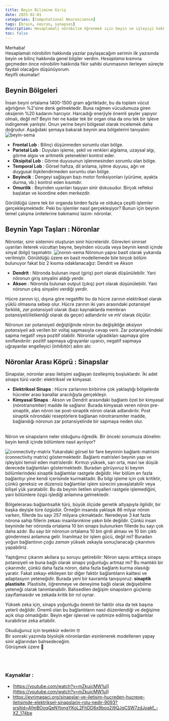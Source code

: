 ```yaml
---
title: Beyin Bilimine Giriş
date: 2025-02-01
categories: [Computational Neuroscience]
tags: [brain, neuron, synapses]
description: Hesaplamalı nörobilim öğrenmek için beyin ve işleyişi hakkında genel bir tanıtım
toc: false
---
```


Merhaba! <br/>
Hesaplamalı nörobilim hakkında yazılar paylaşacağım serimin ilk yazısında beyin ve bilinç hakkında genel bilgiler verdim. *Hesaplama* kısmına geçmeden önce *nörobilim* hakkında fikir sahibi olunmasının ilerleyen süreçte faydalı olacağını düşünüyorum. <br/>
Keyifli okumalar!

## Beynin Bölgeleri
İnsan beyni ortalama 1400-1500 gram ağırlıktadır, bu da toplam vücut ağırlığının %2'sine denk gelmektedir. Buna rağmen vücudumuza giren oksijenin %20 kadarını harcıyor. Harcadığı enerjiyle önemli şeyler yapıyor olmalı, değil mi? 
Beyin her ne kadar tek bir organ olsa da onu tek bir işleve indirgemek yanlıştır. Onun yerine beyni bölgesel olarak incelemek daha doğrudur. Aşağıdaki şemaya bakarak beynin ana bölgelerini tanıyalım:
![beyin-sema](https://www.dunyadanismanlikmerkezi.com/wp-content/uploads/2022/07/beyin-bolgeleri.jpg)

 - **Frontal Lob** : Bilinçi düşünmeden sorumlu olan bölge.
 - **Parietal Lob** : Duyuları işleme, şekil ve renkleri algılama, uzaysal algı, görme algısı ve aritmetik yetenekleri kontrol eder.
 - **Oksipital Lob** : Görme duyusunun işlenmesinden sorumlu olan bölge.
 - **Temporal Lob** : Görsel hafıza, dil anlama, işitme duyusu, ağrı ve duygusal ilişkilendirmeden sorumlu olan bölge.
 - **Beyincik** : Dengeyi sağlayan bazı motor fonksiyonları (yürüme, ayakta durma, vb.) kontrol eden kısımdır.
 - **Omurilik** : Beyinden uyarıları taşıyan sinir dokusudur. Birçok refleksi başlatan ve koordine eden merkezdir.

Görüldüğü üzere tek bir organda birden fazla ve oldukça çeşitli işlemler gerçekleşmektedir. Peki bu işlemler nasıl gerçekleşiyor? Bunun için beynin temel çalışma ünitelerine bakmamız lazım: nöronlar.

## Beynin Yapı Taşları : Nöronlar
Nöronlar, sinir sistemini oluşturan sinir hücreleridir. Görevleri sinirsel uyarıları ileterek vücuttan beyne, beyinden vücuda veya beynin kendi içinde sinyal (bilgi) taşımaktır. 
![noron-sema](https://doktorfizik.com/wp-content/uploads/2019/12/n%C3%B6ron.png)
Nöronun yapısı basit olarak yukarıda verilmiştir. Görüldüğü üzere en basit modellemede bile birçok bölüm bulunuyor fakat biz 2 kısıma odaklanacağız: Dendrit ve Akson

 - **Dendrit** : Nöronda bulunan input (giriş) port olarak düşünülebilir. Yani nöronun giriş sinyalini aldığı yerdir.
 - **Akson** : Nöronda bulunan output (çıkış) port olarak düşünülebilir. Yani nöronun çıkış sinyalini verdiği yerdir.

Hücre zarının içi, dışına göre negatiftir bu da hücre zarının elektriksel olarak yüklü olmasına sebep olur. Hücre zarının iki yanı arasındaki potansiyel farklılık, *zar potansiyeli* olarak (bazı kaynaklarda membran potansiyeli/iletkenliği olarak da geçer) adlandırılır ve *mV* olarak ölçülür.

Nöronun zar potansiyeli değiştiğinde nöron bu değişikliğe *aksiyon potansiyeli* adı verilen bir voltaj sapmasıyla cevap 
verir. Zar potansiyelindeki sapma negatif veya pozitif olabilir. Nöronlar uğradıkları sapmaya göre sınıflandırılır: pozitif sapmaya uğrayanlar uyarıcı, negatif sapmaya uğrayanlar engelleyici (inhibitör) adını alır.


## Nöronlar Arası Köprü : Sinapslar
Sinapslar, nöronlar arası iletişimi sağlayan özelleşmiş boşluklardır. İki adet sinaps türü vardır: elektriksel ve kimyasal.

- **Elektriksel Sinaps** : Hücre zarlarının birbirine çok yaklaştığı bölgelerde hücreler arası kanallar aracılığıyla gerçekleşir. 
- **Kimyasal Sinaps** : Akson ve Dendrit arasındaki bağlantı özel bir kimyasal (nörotransmiter) madde ile sağlanır. Burada kimyasalı veren nöron pre-sinaptik, alan nöron ise post-sinaptik nöron olarak adlandırılır. Post sinaptik nörondaki reseptörlere bağlanan nörotransmiter madde, bağlandığı nöronun zar potansiyelinde bir sapmaya neden olur.

<br/>
Nöron ve sinapsların neler olduğunu öğredik. Bir önceki sorumuza dönelim: beyin kendi içinde bölümlere nasıl ayrılıyor? 

![connectivity-matrix](https://earimediaprodweb.azurewebsites.net/Api/v1/Multimedia/65b336d6-dc73-4e09-a1d8-caba60abf2e5/Rendition/low-res/Content/Public)
Yukarıdaki görsel bir fare beyninin bağlantı matrisini (connectivity matrix) göstermektedir. Bağlantı matrisleri beynin yapı ve işleyişini temsil eden matrislerdir. Kırmızı yüksek, sarı orta, mavi ise düşük derecede bağlantıları göstermektedir. Buradan görüyoruz ki beynin bölümlerindeki sinaptik bağlantılar rastgele değildir. Her bölüm en fazla bağlantıyı yine kendi içerisinde kurmaktadır. Bu bilgi işleme için çok kritiktir, çünkü gereksiz ve düzensiz bağlantılar işlem sürecini yavaşlatabilir veya bilişel yük yaratabilir. Bu da beynin iletilen sinyalleri rastgele işlemediğini, yani bölümlere özgü işlediği anlamına gelmektedir.

Bölgelerarası bağlantısallık türü, büyük ölçüde genetik altyapıyla ilgilidir, bir başka deyişle türe özgüdür. Örneğin insanda yaklaşık 86 milyar nöron varken, fillerde bu sayı 257 milyara çıkmaktadır. Neredeyse 3 kat fazla nörona sahip fillerin zekası insanlarınkine yakın bile değildir. Çünkü insan beyninde her nöronda ortalama 10 bin sinaps bulunurken fillerde bu sayı çok daha azdır. Bu sayı bir nöronun ortalama 10 bin girdi alması ve 10 bin çıktı göndermesi anlamına gelir. İnanılmaz bir işlem gücü, değil mi? Buradan yoğun bağlantının *çoğu zaman* yüksek zekayla sonuçlanacağı çıkarımını yapabiliriz. 

Yaptığımız çıkarım akıllara şu soruyu getirebilir: Nöron sayısı arttıkça sinaps potansiyeli ve buna bağlı olarak sinaps yoğunluğu artmaz mı? 
Bu mantıklı bir çıkarımdır, çünkü daha fazla nöron, daha fazla bağlantı kurma olasılığı yaratır. Fakat zekayı etkileyen bir diğer faktör bağlantıların kalitesi ve adaptasyon yeteneğidir. Burada yeni bir kavramla tanışıyoruz: **sinaptik plastisite**. Plastisite, öğrenmeye ve deneyime bağlı olarak değişebilme yeteneği olarak tanımlanabilir. Bahsedilen değişim sinapsların güçlenip zayıflamasıdır ve zekada kritik bir rol oynar. 

Yüksek zeka için, sinaps yoğunluğu önemli bir faktör olsa da tek başına yeterli değildir. Önemli olan bu bağlantıların nasıl düzenlendiği ve değişime açık olup olmadığıdır. Beyin eğer işlevsel ve optimize edilmiş bağlantılar kurabilirse zeka artabilir. 

Okuduğunuz için teşekkür ederim 🤓 <br/>
Bir sonraki yazımda biyolojik nöronlardan esinlenerek modellenen yapay sinir ağlarından bahsedeceğim. <br/>
Görüşmek üzere 👋

<br/>
<br/>

### Kaynaklar :
- [https://youtube.com/watch?v=mZkujcMW1uI](https://youtube.com/watch?v=mZkujcMW1uI)
- https://evrimagaci.org/sinapslar-ve-iletisim-hucreden-hucreye-iletisimde-elektriksel-sinapslarin-rolu-nedir-9093?srsltid=AfmBOoqQeNYpngYKoL2FhDD6x9boo2j9QJqCSW7zdJoakf_-XZ_174be